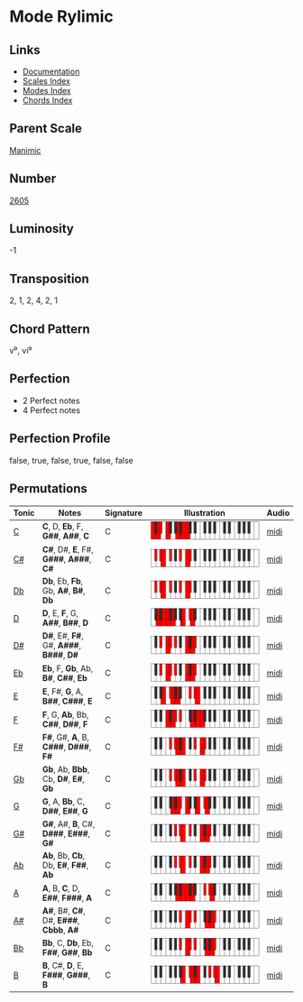 # Mode Rylimic

## Links

- [Documentation](README.md)
- [Scales Index](Scales.md)
- [Modes Index](Modes.md)
- [Chords Index](Chords.md)

## Parent Scale

[Manimic](ScaleManimic.md)

## Number

[2605](https://ianring.com/musictheory/scales/2605)

## Luminosity

-1

## Transposition

2, 1, 2, 4, 2, 1

## Chord Pattern

v⁰, vi⁰

## Perfection

- 2 Perfect notes
- 4 Perfect notes

## Perfection Profile

false, true, false, true, false, false

## Permutations

| Tonic | Notes | Signature | Illustration | Audio |
|-------|-------|-----------|--------------|-------|
| [C](ModeCNaturalRylimic.md) | **C**, D, **Eb**, F, **G##**, **A##**, **C** | C | ![CNaturalRylimic](ModeCNaturalRylimic.png) | [midi](https://github.com/edipermadi/music/blob/main/docs/ModeCNaturalRylimic.mid?raw=true) |
| [C#](ModeCSharpRylimic.md) | **C#**, D#, **E**, F#, **G###**, **A###**, **C#** | C | ![CSharpRylimic](ModeCSharpRylimic.png) | [midi](https://github.com/edipermadi/music/blob/main/docs/ModeCSharpRylimic.mid?raw=true) |
| [Db](ModeDFlatRylimic.md) | **Db**, Eb, **Fb**, Gb, **A#**, **B#**, **Db** | C | ![DFlatRylimic](ModeDFlatRylimic.png) | [midi](https://github.com/edipermadi/music/blob/main/docs/ModeDFlatRylimic.mid?raw=true) |
| [D](ModeDNaturalRylimic.md) | **D**, E, **F**, G, **A##**, **B##**, **D** | C | ![DNaturalRylimic](ModeDNaturalRylimic.png) | [midi](https://github.com/edipermadi/music/blob/main/docs/ModeDNaturalRylimic.mid?raw=true) |
| [D#](ModeDSharpRylimic.md) | **D#**, E#, **F#**, G#, **A###**, **B###**, **D#** | C | ![DSharpRylimic](ModeDSharpRylimic.png) | [midi](https://github.com/edipermadi/music/blob/main/docs/ModeDSharpRylimic.mid?raw=true) |
| [Eb](ModeEFlatRylimic.md) | **Eb**, F, **Gb**, Ab, **B#**, **C##**, **Eb** | C | ![EFlatRylimic](ModeEFlatRylimic.png) | [midi](https://github.com/edipermadi/music/blob/main/docs/ModeEFlatRylimic.mid?raw=true) |
| [E](ModeENaturalRylimic.md) | **E**, F#, **G**, A, **B##**, **C###**, **E** | C | ![ENaturalRylimic](ModeENaturalRylimic.png) | [midi](https://github.com/edipermadi/music/blob/main/docs/ModeENaturalRylimic.mid?raw=true) |
| [F](ModeFNaturalRylimic.md) | **F**, G, **Ab**, Bb, **C##**, **D##**, **F** | C | ![FNaturalRylimic](ModeFNaturalRylimic.png) | [midi](https://github.com/edipermadi/music/blob/main/docs/ModeFNaturalRylimic.mid?raw=true) |
| [F#](ModeFSharpRylimic.md) | **F#**, G#, **A**, B, **C###**, **D###**, **F#** | C | ![FSharpRylimic](ModeFSharpRylimic.png) | [midi](https://github.com/edipermadi/music/blob/main/docs/ModeFSharpRylimic.mid?raw=true) |
| [Gb](ModeGFlatRylimic.md) | **Gb**, Ab, **Bbb**, Cb, **D#**, **E#**, **Gb** | C | ![GFlatRylimic](ModeGFlatRylimic.png) | [midi](https://github.com/edipermadi/music/blob/main/docs/ModeGFlatRylimic.mid?raw=true) |
| [G](ModeGNaturalRylimic.md) | **G**, A, **Bb**, C, **D##**, **E##**, **G** | C | ![GNaturalRylimic](ModeGNaturalRylimic.png) | [midi](https://github.com/edipermadi/music/blob/main/docs/ModeGNaturalRylimic.mid?raw=true) |
| [G#](ModeGSharpRylimic.md) | **G#**, A#, **B**, C#, **D###**, **E###**, **G#** | C | ![GSharpRylimic](ModeGSharpRylimic.png) | [midi](https://github.com/edipermadi/music/blob/main/docs/ModeGSharpRylimic.mid?raw=true) |
| [Ab](ModeAFlatRylimic.md) | **Ab**, Bb, **Cb**, Db, **E#**, **F##**, **Ab** | C | ![AFlatRylimic](ModeAFlatRylimic.png) | [midi](https://github.com/edipermadi/music/blob/main/docs/ModeAFlatRylimic.mid?raw=true) |
| [A](ModeANaturalRylimic.md) | **A**, B, **C**, D, **E##**, **F###**, **A** | C | ![ANaturalRylimic](ModeANaturalRylimic.png) | [midi](https://github.com/edipermadi/music/blob/main/docs/ModeANaturalRylimic.mid?raw=true) |
| [A#](ModeASharpRylimic.md) | **A#**, B#, **C#**, D#, **E###**, **Cbbb**, **A#** | C | ![ASharpRylimic](ModeASharpRylimic.png) | [midi](https://github.com/edipermadi/music/blob/main/docs/ModeASharpRylimic.mid?raw=true) |
| [Bb](ModeBFlatRylimic.md) | **Bb**, C, **Db**, Eb, **F##**, **G##**, **Bb** | C | ![BFlatRylimic](ModeBFlatRylimic.png) | [midi](https://github.com/edipermadi/music/blob/main/docs/ModeBFlatRylimic.mid?raw=true) |
| [B](ModeBNaturalRylimic.md) | **B**, C#, **D**, E, **F###**, **G###**, **B** | C | ![BNaturalRylimic](ModeBNaturalRylimic.png) | [midi](https://github.com/edipermadi/music/blob/main/docs/ModeBNaturalRylimic.mid?raw=true) |

